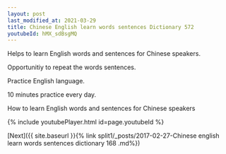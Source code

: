 ```yaml
---
layout: post
last_modified_at: 2021-03-29
title: Chinese English learn words sentences Dictionary 572 
youtubeId: hMX_sdBsgMQ
---
```

 
 
Helps to learn English words and sentences for Chinese speakers.

Opportunitiy to repeat the words sentences. 

Practice English language. 
 
10 minutes practice every day. 
 
How to learn English words and sentences for Chinese speakers 
 
{% include youtubePlayer.html id=page.youtubeId %}
 
 
[Next]({{ site.baseurl }}{% link  split1/_posts/2017-02-27-Chinese english learn words sentences dictionary 168 .md%})
 
